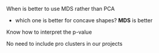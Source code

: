 When is better to use MDS rather than PCA
- which one is better for concave shapes? **MDS** is better

Know how to interpret the p-value 

No need to include pro clusters in our projects 

